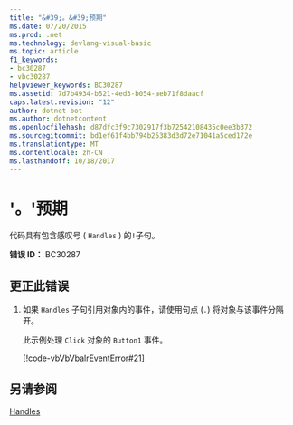 ```yaml
---
title: "&#39;。&#39;预期"
ms.date: 07/20/2015
ms.prod: .net
ms.technology: devlang-visual-basic
ms.topic: article
f1_keywords:
- bc30287
- vbc30287
helpviewer_keywords: BC30287
ms.assetid: 7d7b4934-b521-4ed3-b054-aeb71f8daacf
caps.latest.revision: "12"
author: dotnet-bot
ms.author: dotnetcontent
ms.openlocfilehash: d87dfc3f9c7302917f3b72542108435c0ee3b372
ms.sourcegitcommit: bd1ef61f4bb794b25383d3d72e71041a5ced172e
ms.translationtype: MT
ms.contentlocale: zh-CN
ms.lasthandoff: 10/18/2017
---
```

# <a name="3939-expected"></a>&#39;。&#39;预期
代码具有包含感叹号 ( `Handles` ) 的`!`子句。  
  
 **错误 ID：** BC30287  
  
## <a name="to-correct-this-error"></a>更正此错误  
  
1.  如果 `Handles` 子句引用对象内的事件，请使用句点 (`.`) 将对象与该事件分隔开。  
  
     此示例处理 `Click` 对象的 `Button1` 事件。  
  
     [!code-vb[VbVbalrEventError#21](../../visual-basic/language-reference/error-messages/codesnippet/VisualBasic/bc30287_1.vb)]  
  
## <a name="see-also"></a>另请参阅  
 [Handles](../../visual-basic/language-reference/statements/handles-clause.md)
